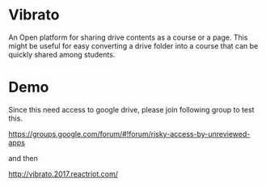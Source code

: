 # Vibrato
An Open platform for sharing drive contents as a course or a page. This might be useful for easy converting a drive folder into a course that can be quickly shared among students.




# Demo

Since this need access to google drive, please join following group to test this. 

https://groups.google.com/forum/#!forum/risky-access-by-unreviewed-apps

and then 

http://vibrato.2017.reactriot.com/
